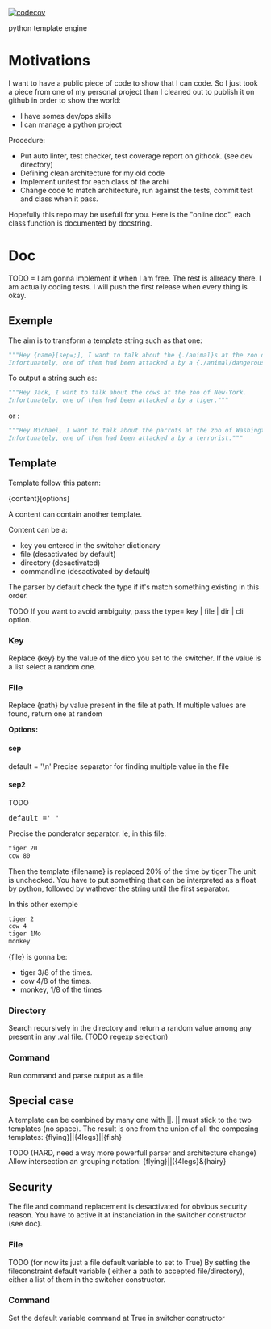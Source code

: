 [![codecov](https://codecov.io/gh/crazyhouse33/templateSwitcher/branch/master/graph/badge.svg)](https://codecov.io/gh/crazyhouse33/templateSwitcher)


python template engine

# Motivations
I want to have a public piece of code to show that I can code.
So I just took a piece from one of my personal project than I cleaned out to publish it on github in order to show the world:

* I have somes dev/ops skills
* I can manage a python project

Procedure:

* Put auto linter, test checker, test coverage report on githook. (see dev directory)
* Defining clean architecture for my old code 
* Implement unitest for each class of the archi
* Change code to match architecture, run against the tests, commit test and class when it pass.

Hopefully this repo may be usefull for you. Here is the "online doc", each class function is documented by docstring. 

# Doc
TODO = I am gonna implement it when I am free.
The rest is allready there. I am actually coding tests. I will push the first release when every thing is okay.

## Exemple
The aim is to transform a template string such as that one:
```python
"""Hey {name}[sep=;], I want to talk about the {./animal}s at the zoo of {city}.  
Infortunately, one of them had been attacked a by a {./animal/dangerous.val}||{human/dangerous.val}"""
```
To output a string such as:
```python
"""Hey Jack, I want to talk about the cows at the zoo of New-York.
Infortunately, one of them had been attacked a by a tiger."""
```
or :

```python
"""Hey Michael, I want to talk about the parrots at the zoo of Washington.
Infortunately, one of them had been attacked a by a terrorist."""
```

## Template
Template follow this patern:

{content}[options]

A content can contain another template.

Content can be a:
* key you entered in the switcher dictionary
* file (desactivated by default)
* directory (desactivated)
* commandline (desactivated by default)

The parser by default check the type if it's match something existing in this order. 

TODO
If you want to avoid ambiguity, pass the type= key | file | dir | cli option.

### Key
Replace {key} by the value of the dico you set to the switcher. If the value is a list select a random one.

### File
Replace {path} by value present in the file at path. If multiple values are found, return one at random

**Options:**
#### sep
default = '\n'
Precise separator for finding multiple value in the file



#### sep2
TODO 
 <pre>default =' '</pre>
Precise the ponderator separator. Ie, in this file:
```bash
tiger 20
cow 80
```
Then the template {filename} is replaced 20% of the time by tiger
The unit is unchecked. You have to put something that can be interpreted as a float by python, followed by wathever the string until the first separator.

In this other exemple
```bash 
tiger 2
cow 4
tiger 1Mo
monkey
```
{file} is gonna be: 
* tiger 3/8 of the times.
* cow 4/8 of the times.
* monkey, 1/8 of the times


### Directory
Search recursively in the directory and return a random value among any present in any .val file. (TODO regexp selection)

### Command
Run command and parse output as a file.

## Special case
A template can be combined by many one with ||. || must stick to the two templates (no space). The result is one from the union of all the composing templates: {flying}||{4legs}||{fish}

TODO (HARD, need a way more powerfull parser and architecture change)
Allow intersection an grouping notation:
{flying}||({4legs}&{hairy}

## Security
The file and command replacement is desactivated for obvious security reason. You have to active it at instanciation in the switcher constructor (see doc).

### File
TODO (for now its just a file default variable to set to True)
By setting the fileconstraint default variable ( either a path to accepted file/directory), either a list of them in the switcher constructor.

### Command
Set the default variable command at True in switcher constructor



